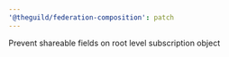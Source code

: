 ```yaml
---
'@theguild/federation-composition': patch
---
```


Prevent shareable fields on root level subscription object
